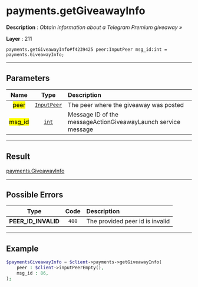 # payments.getGiveawayInfo

**Description** : *Obtain information about a Telegram Premium giveaway »*

**Layer** : 211

```tl
payments.getGiveawayInfo#f4239425 peer:InputPeer msg_id:int = payments.GiveawayInfo;
```

---

## Parameters

| Name | Type | Description |
| :---: | :---: | :--- |
| <mark>peer</mark> | [`InputPeer`](type/InputPeer) | The peer where the giveaway was posted |
| <mark>msg_id</mark> | [`int`](type/int) | Message ID of the messageActionGiveawayLaunch service message |

---

## Result

[payments.GiveawayInfo](type/payments.GiveawayInfo)

---

## Possible Errors

| Type | Code | Description |
| :---: | :---: | :--- |
| **PEER_ID_INVALID** | `400` | The provided peer id is invalid |

---

## Example

```php
$paymentsGiveawayInfo = $client->payments->getGiveawayInfo(
	peer : $client->inputPeerEmpty(),
	msg_id : 86,
);
```